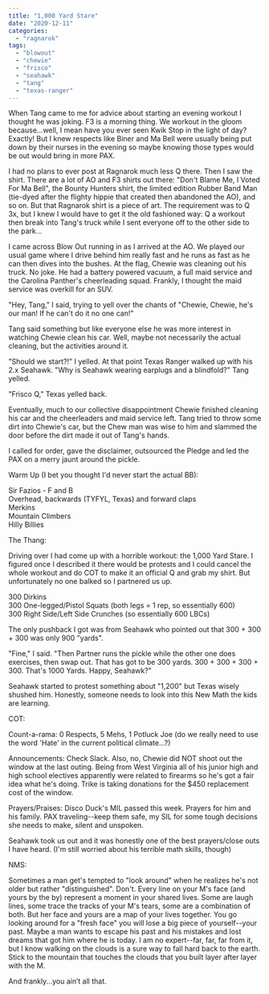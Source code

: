 ```yaml
---
title: "1,000 Yard Stare"
date: "2020-12-11"
categories: 
  - "ragnarok"
tags: 
  - "blowout"
  - "chewie"
  - "frisco"
  - "seahawk"
  - "tang"
  - "texas-ranger"
---
```


When Tang came to me for advice about starting an evening workout I thought he was joking. F3 is a morning thing. We workout in the gloom because…well, I mean have you ever seen Kwik Stop in the light of day? Exactly! But I knew respects like Biner and Ma Bell were usually being put down by their nurses in the evening so maybe knowing those types would be out would bring in more PAX.

I had no plans to ever post at Ragnarok much less Q there. Then I saw the shirt. There are a lot of AO and F3 shirts out there: "Don't Blame Me, I Voted For Ma Bell", the Bounty Hunters shirt, the limited edition Rubber Band Man (tie-dyed after the flighty hippie that created then abandoned the AO), and so on. But that Ragnarok shirt is a piece of art. The requirement was to Q 3x, but I knew I would have to get it the old fashioned way: Q a workout then break into Tang's truck while I sent everyone off to the other side to the park…

I came across Blow Out running in as I arrived at the AO. We played our usual game where I drive behind him really fast and he runs as fast as he can then dives into the bushes. At the flag, Chewie was cleaning out his truck. No joke. He had a battery powered vacuum, a full maid service and the Carolina Panther's cheerleading squad. Frankly, I thought the maid service was overkill for an SUV.

"Hey, Tang," I said, trying to yell over the chants of "Chewie, Chewie, he's our man! If he can't do it no one can!"

Tang said something but like everyone else he was more interest in watching Chewie clean his car. Well, maybe not necessarily the actual cleaning, but the activities around it.

"Should we start?!" I yelled. At that point Texas Ranger walked up with his 2.x Seahawk. "Why is Seahawk wearing earplugs and a blindfold?" Tang yelled.

"Frisco Q," Texas yelled back.

Eventually, much to our collective disappointment Chewie finished cleaning his car and the cheerleaders and maid service left. Tang tried to throw some dirt into Chewie's car, but the Chew man was wise to him and slammed the door before the dirt made it out of Tang's hands.

I called for order, gave the disclaimer, outsourced the Pledge and led the PAX on a merry jaunt around the pickle.

Warm Up (I bet you thought I'd never start the actual BB):

Sir Fazios - F and B  
Overhead, backwards (TYFYL, Texas) and forward claps  
Merkins  
Mountain Climbers  
Hilly Billies

The Thang:

Driving over I had come up with a horrible workout: the 1,000 Yard Stare. I figured once I described it there would be protests and I could cancel the whole workout and do COT to make it an official Q and grab my shirt. But unfortunately no one balked so I partnered us up.

300 Dirkins  
300 One-legged/Pistol Squats (both legs = 1 rep, so essentially 600)  
300 Right Side/Left Side Crunches (so essentially 600 LBCs)

The only pushback I got was from Seahawk who pointed out that 300 + 300 + 300 was only 900 "yards".

"Fine," I said. "Then Partner runs the pickle while the other one does exercises, then swap out. That has got to be 300 yards. 300 + 300 + 300 + 300. That's 1000 Yards. Happy, Seahawk?"

Seahawk started to protest something about "1,200" but Texas wisely shushed him. Honestly, someone needs to look into this New Math the kids are learning.

COT:

Count-a-rama: 0 Respects, 5 Mehs, 1 Potluck Joe (do we really need to use the word 'Hate' in the current political climate…?)

Announcements: Check Slack. Also, no, Chewie did NOT shoot out the window at the last outing. Being from West Virginia all of his junior high and high school electives apparently were related to firearms so he's got a fair idea what he's doing. Trike is taking donations for the $450 replacement cost of the window.

Prayers/Praises: Disco Duck's MIL passed this week. Prayers for him and his family. PAX traveling--keep them safe, my SIL for some tough decisions she needs to make, silent and unspoken.

Seahawk took us out and it was honestly one of the best prayers/close outs I have heard. (I'm still worried about his terrible math skills, though)

NMS:

Sometimes a man get's tempted to "look around" when he realizes he's not older but rather "distinguished". Don't. Every line on your M's face (and yours by the by) represent a moment in your shared lives. Some are laugh lines, some trace the tracks of your M's tears, some are a combination of both. But her face and yours are a map of your lives together. You go looking around for a "fresh face" you will lose a big piece of yourself--your past. Maybe a man wants to escape his past and his mistakes and lost dreams that got him where he is today. I am no expert--far, far, far from it, but I know walking on the clouds is a sure way to fall hard back to the earth. Stick to the mountain that touches the clouds that you built layer after layer with the M.

And frankly...you ain’t all that.
